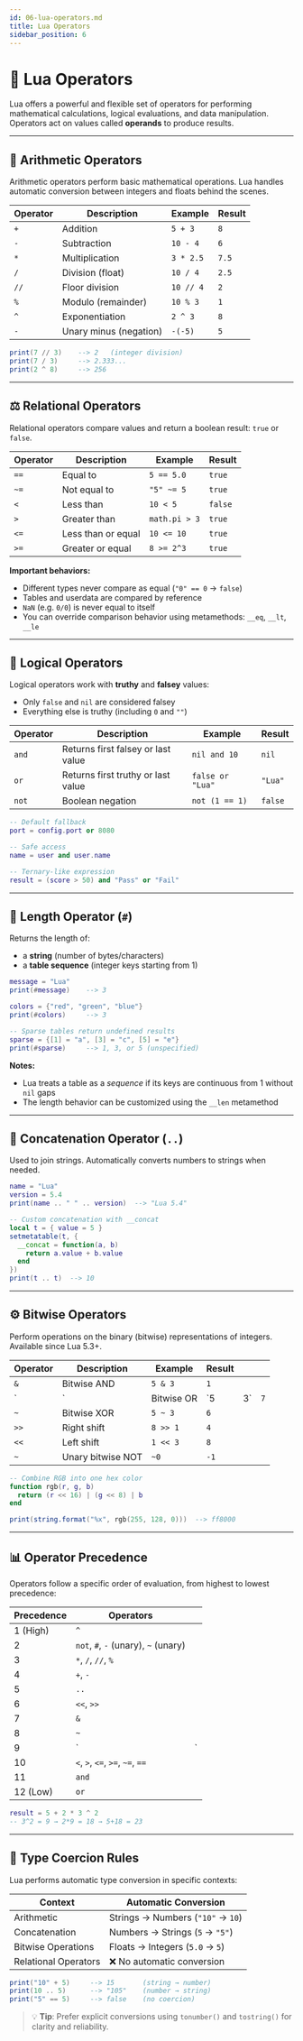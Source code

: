 ```yaml
---
id: 06-lua-operators.md
title: Lua Operators
sidebar_position: 6
---
```


# 🧮 Lua Operators

Lua offers a powerful and flexible set of operators for performing mathematical calculations, logical evaluations, and data manipulation. Operators act on values called **operands** to produce results.

---

## 🔢 Arithmetic Operators

Arithmetic operators perform basic mathematical operations. Lua handles automatic conversion between integers and floats behind the scenes.

| Operator | Description            | Example      | Result |
|----------|------------------------|--------------|--------|
| `+`      | Addition               | `5 + 3`      | `8`    |
| `-`      | Subtraction            | `10 - 4`     | `6`    |
| `*`      | Multiplication         | `3 * 2.5`    | `7.5`  |
| `/`      | Division (float)       | `10 / 4`     | `2.5`  |
| `//`     | Floor division         | `10 // 4`    | `2`    |
| `%`      | Modulo (remainder)     | `10 % 3`     | `1`    |
| `^`      | Exponentiation         | `2 ^ 3`      | `8`    |
| `-`      | Unary minus (negation) | `-(-5)`      | `5`    |

```lua
print(7 // 3)    --> 2   (integer division)
print(7 / 3)     --> 2.333...
print(2 ^ 8)     --> 256
````

---

## ⚖️ Relational Operators

Relational operators compare values and return a boolean result: `true` or `false`.

| Operator | Description        | Example       | Result  |
| -------- | ------------------ | ------------- | ------- |
| `==`     | Equal to           | `5 == 5.0`    | `true`  |
| `~=`     | Not equal to       | `"5" ~= 5`    | `true`  |
| `<`      | Less than          | `10 < 5`      | `false` |
| `>`      | Greater than       | `math.pi > 3` | `true`  |
| `<=`     | Less than or equal | `10 <= 10`    | `true`  |
| `>=`     | Greater or equal   | `8 >= 2^3`    | `true`  |

**Important behaviors:**

* Different types never compare as equal (`"0" == 0` → `false`)
* Tables and userdata are compared by reference
* `NaN` (e.g. `0/0`) is never equal to itself
* You can override comparison behavior using metamethods: `__eq`, `__lt`, `__le`

---

## 🧠 Logical Operators

Logical operators work with **truthy** and **falsey** values:

* Only `false` and `nil` are considered falsey
* Everything else is truthy (including `0` and `""`)

| Operator | Description                        | Example          | Result  |
| -------- | ---------------------------------- | ---------------- | ------- |
| `and`    | Returns first falsey or last value | `nil and 10`     | `nil`   |
| `or`     | Returns first truthy or last value | `false or "Lua"` | `"Lua"` |
| `not`    | Boolean negation                   | `not (1 == 1)`   | `false` |

```lua
-- Default fallback
port = config.port or 8080

-- Safe access
name = user and user.name

-- Ternary-like expression
result = (score > 50) and "Pass" or "Fail"
```

---

## 📏 Length Operator (`#`)

Returns the length of:

* a **string** (number of bytes/characters)
* a **table sequence** (integer keys starting from 1)

```lua
message = "Lua"
print(#message)    --> 3

colors = {"red", "green", "blue"}
print(#colors)     --> 3

-- Sparse tables return undefined results
sparse = {[1] = "a", [3] = "c", [5] = "e"}
print(#sparse)     --> 1, 3, or 5 (unspecified)
```

**Notes:**

* Lua treats a table as a *sequence* if its keys are continuous from 1 without `nil` gaps
* The length behavior can be customized using the `__len` metamethod

---

## 🔗 Concatenation Operator (`..`)

Used to join strings. Automatically converts numbers to strings when needed.

```lua
name = "Lua"
version = 5.4
print(name .. " " .. version)  --> "Lua 5.4"

-- Custom concatenation with __concat
local t = { value = 5 }
setmetatable(t, {
  __concat = function(a, b)
    return a.value + b.value
  end
})
print(t .. t)  --> 10
```

---

## ⚙️ Bitwise Operators

Perform operations on the binary (bitwise) representations of integers. Available since Lua 5.3+.

| Operator | Description       | Example    | Result |     |     |
| -------- | ----------------- | ---------- | ------ | --- | --- |
| `&`      | Bitwise AND       | `5 & 3`    | `1`    |     |     |
| \`       | \`                | Bitwise OR | \`5    | 3\` | `7` |
| `~`      | Bitwise XOR       | `5 ~ 3`    | `6`    |     |     |
| `>>`     | Right shift       | `8 >> 1`   | `4`    |     |     |
| `<<`     | Left shift        | `1 << 3`   | `8`    |     |     |
| `~`      | Unary bitwise NOT | `~0`       | `-1`   |     |     |

```lua
-- Combine RGB into one hex color
function rgb(r, g, b)
  return (r << 16) | (g << 8) | b
end

print(string.format("%x", rgb(255, 128, 0)))  --> ff8000
```

---

## 📊 Operator Precedence

Operators follow a specific order of evaluation, from highest to lowest precedence:

| Precedence | Operators                            |    |
| ---------- | ------------------------------------ | -- |
| 1 (High)   | `^`                                  |    |
| 2          | `not`, `#`, `-` (unary), `~` (unary) |    |
| 3          | `*`, `/`, `//`, `%`                  |    |
| 4          | `+`, `-`                             |    |
| 5          | `..`                                 |    |
| 6          | `<<`, `>>`                           |    |
| 7          | `&`                                  |    |
| 8          | `~`                                  |    |
| 9          | \`                                   | \` |
| 10         | `<`, `>`, `<=`, `>=`, `~=`, `==`     |    |
| 11         | `and`                                |    |
| 12 (Low)   | `or`                                 |    |

```lua
result = 5 + 2 * 3 ^ 2
-- 3^2 = 9 → 2*9 = 18 → 5+18 = 23
```

---

## 🔄 Type Coercion Rules

Lua performs automatic type conversion in specific contexts:

| Context              | Automatic Conversion              |
| -------------------- | --------------------------------- |
| Arithmetic           | Strings → Numbers (`"10"` → `10`) |
| Concatenation        | Numbers → Strings (`5` → `"5"`)   |
| Bitwise Operations   | Floats → Integers (`5.0` → `5`)   |
| Relational Operators | ❌ No automatic conversion         |

```lua
print("10" + 5)     --> 15       (string → number)
print(10 .. 5)      --> "105"    (number → string)
print("5" == 5)     --> false    (no coercion)
```

> 💡 **Tip**: Prefer explicit conversions using `tonumber()` and `tostring()` for clarity and reliability.
